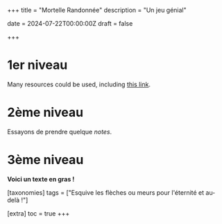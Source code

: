 +++
title = "Mortelle Randonnée"
description = "Un jeu génial"

date = 2024-07-22T00:00:00Z
draft = false

+++

# 1er niveau

<!-- Code en HTML --> 

<p> Many resources could be used, including 
<a href="https://biodiversitypmc.sibils.org/" rel="noreferrer">this link</a>. <br></p>


# 2ème niveau

Essayons de prendre quelque *notes*.


# 3ème niveau


**Voici un texte en gras !**

[taxonomies]
tags = ["Esquive les flèches ou meurs pour l'éternité et au-delà !"]

[extra]
toc = true
+++

